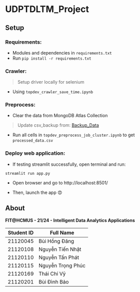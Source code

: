 # UDPTDLTM_Project

## Setup

### Requirements:

- Modules and dependencies in `requirements.txt`
- Run `pip install -r requirements.txt`

### Crawler:

> Setup driver locally for selenium
- Using `topdev_crawler_save_time.ipynb`

### Preprocess:

- Clear the data from MongoDB Atlas Collection
> Update csv_backup from: [Backup_Data](https://drive.google.com/drive/u/0/folders/14Yj5p6biBFBiXYM0dcZYV88EyMJQ45PG)
- Run all cells in `topdev_preprocess_job_cluster.ipynb` to get `processed_data.csv`

### Deploy web application:

- If testing streamlit successfully, open terminal and run:
```
streamlit run app.py
```
- Open browser and go to http://localhost:8501/

- Then, launch the app 😍 

## About

**FIT@HCMUS - 21/24 - Intelligent Data Analytics Applications**

| Student ID  | Full Name              |
|-------------|------------------------|
| 21120045    | Bùi Hồng Đăng         |
| 21120108    | Nguyễn Tiến Nhật      |
| 21120110    | Nguyễn Tấn Phát       |
| 21120115    | Nguyễn Trọng Phúc     |
| 21120169    | Thái Chí Vỹ           |
| 21120201    | Bùi Đình Bảo          |
